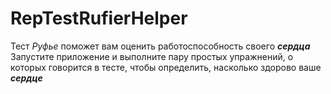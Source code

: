 # RepTestRufierHelper
Тест *Руфье* поможет вам оценить работоспособность своего **_сердца_**  
  Запустите приложение и выполните пару простых упражнений, о которых говорится в тесте, чтобы определить, насколько здорово ваше **_сердце_**
